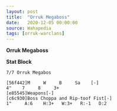 ```yaml
---
layout: post
title:  "Orruk Megaboss"
date:   2020-12-05 00:00:00
source: Wahapedia
tags: [orruk-warclans]
---
```


**Orruk Megaboss**

**Stat Block**
```
7/7 Orruk Megabos
```

```
[56f442]M     W     B     Sa    [-]
4"    7     8     3+    
[e85545]Weapons[-]
[c6c930]Boss Choppa and Rip-toof Fist[-]
1"     A:6    H:3+   W:3+   R:-1   D:2   
```
    